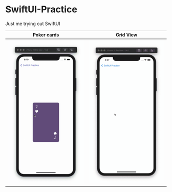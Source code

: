 # SwiftUI-Practice
Just me trying out SwiftUI

| Poker cards  | Grid View |
| ------------- | ------------- |
| <img src="https://github.com/pinchih/SwiftUI-Practice/blob/main/GIF/poker-cards.gif" width="500">  | <img src="https://github.com/pinchih/SwiftUI-Practice/blob/main/GIF/grid-view.gif" width="500">  |
